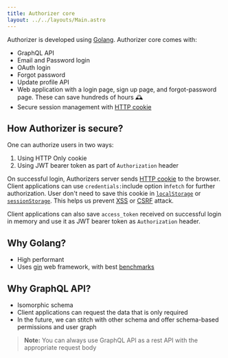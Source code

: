```yaml
---
title: Authorizer core
layout: ../../layouts/Main.astro
---
```


Authorizer is developed using [Golang](https://golang.org/). Authorizer core comes with:

- GraphQL API
- Email and Password login
- OAuth login
- Forgot password
- Update profile API
- Web application with a login page, sign up page, and forgot-password page. These can save hundreds of hours 🕰️
- Secure session management with [HTTP cookie](https://developer.mozilla.org/en-US/docs/Web/HTTP/Cookies)

## How Authorizer is secure?

One can authorize users in two ways:

1. Using HTTP Only cookie
2. Using JWT bearer token as part of `Authorization` header

On successful login, Authorizers server sends [HTTP cookie](https://developer.mozilla.org/en-US/docs/Web/HTTP/Cookies) to the browser. Client applications can use `credentials:`include option in`fetch` for further authorization. User don't need to save this cookie in [`localStorage`](https://developer.mozilla.org/en-US/docs/Tools/Storage_Inspector/Local_Storage_Session_Storage) or [`sessionStorage`](https://developer.mozilla.org/en-US/docs/Tools/Storage_Inspector/Local_Storage_Session_Storage). This helps us prevent [XSS](https://owasp.org/www-community/attacks/xss/) or [CSRF](https://en.wikipedia.org/wiki/Cross-site_request_forgery) attack.

Client applications can also save `access_token` received on successful login in memory and use it as JWT bearer token as `Authorization` header.

## Why Golang?

- High performant
- Uses [gin](https://github.com/gin-gonic/gin#gin-web-framework) web framework, with best [benchmarks](<(https://github.com/gin-gonic/gin#benchmarks)>)

## Why GraphQL API?

- Isomorphic schema
- Client applications can request the data that is only required
- In the future, we can stitch with other schema and offer schema-based permissions and user graph

> **Note:** You can always use GraphQL API as a rest API with the appropriate request body
